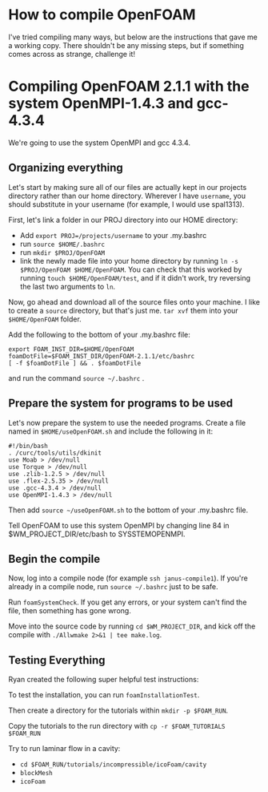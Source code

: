 # How to compile OpenFOAM

I've tried compiling many ways, but below are the instructions that gave me a working copy. There shouldn't be any missing steps, but if something comes across as strange, challenge it!

# Compiling OpenFOAM 2.1.1 with the system OpenMPI-1.4.3 and gcc-4.3.4

We're going to use the system OpenMPI and gcc 4.3.4. 

## Organizing everything
Let's start by making sure all of our files are actually kept in our projects directory rather than our home directory. Wherever I have `username`, you should substitute in your username (for example, I would use spal1313).

First, let's link a folder in our PROJ directory into our HOME directory:
-  Add `export PROJ=/projects/username` to your .my.bashrc
-  run `source $HOME/.bashrc`
-  run `mkdir $PROJ/OpenFOAM`
-  link the newly made file into your home directory by running `ln -s $PROJ/OpenFOAM $HOME/OpenFOAM`. You can check that this worked by running `touch $HOME/OpenFOAM/test`, and if it didn't work, try reversing the last two arguments to `ln`.

Now, go ahead and download all of the source files onto your machine. I like to create a `source` directory, but that's just me. `tar xvf` them into your `$HOME/OpenFOAM` folder.

Add the following to the bottom of your .my.bashrc file:

<pre><code>export FOAM_INST_DIR=$HOME/OpenFOAM
foamDotFile=$FOAM_INST_DIR/OpenFOAM-2.1.1/etc/bashrc
[ -f $foamDotFile ] && . $foamDotFile</code></pre>

and run the command `source ~/.bashrc` .

## Prepare the system for programs to be used

Let's now prepare the system to use the needed programs. Create a file named in `$HOME/useOpenFOAM.sh` and include the following in it:

<pre><code>#!/bin/bash
. /curc/tools/utils/dkinit
use Moab > /dev/null
use Torque > /dev/null
use .zlib-1.2.5 > /dev/null
use .flex-2.5.35 > /dev/null
use .gcc-4.3.4 > /dev/null
use OpenMPI-1.4.3 > /dev/null</code></pre>

Then add `source ~/useOpenFOAM.sh` to the bottom of your .my.bashrc file.

Tell OpenFOAM to use this system OpenMPI by changing line 84 in $WM_PROJECT_DIR/etc/bash to SYSSTEMOPENMPI.

## Begin the compile

Now, log into a compile node (for example `ssh janus-compile1`). If you're already in a compile node, run `source ~/.bashrc` just to be safe.

Run `foamSystemCheck`. If you get any errors, or your system can't find the file, then something has gone wrong.

Move into the source code by running `cd $WM_PROJECT_DIR`, and kick off the compile with `./Allwmake 2>&1 | tee make.log`.

## Testing Everything

Ryan created the following super helpful test instructions:

To test the installation, you can run `foamInstallationTest`.

Then create a directory for the tutorials within `mkdir -p $FOAM_RUN`.

Copy the tutorials to the run directory with `cp -r $FOAM_TUTORIALS $FOAM_RUN`

Try to run laminar flow in a cavity:
- `cd $FOAM_RUN/tutorials/incompressible/icoFoam/cavity`
- `blockMesh`
- `icoFoam`
